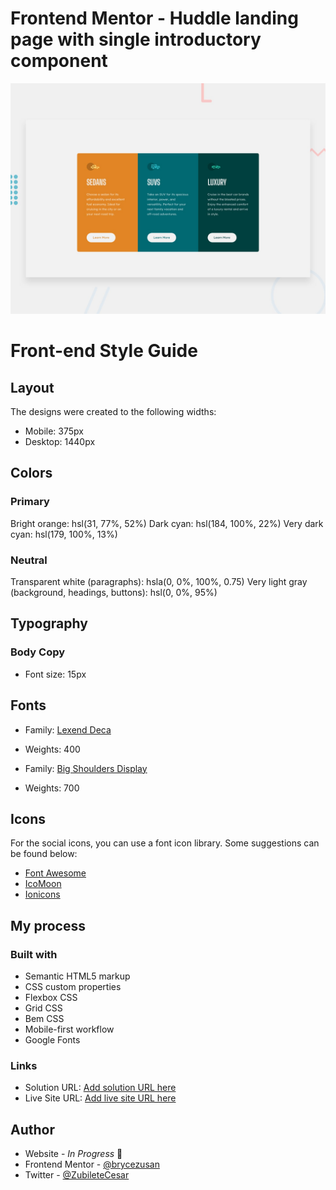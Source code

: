 # Frontend Mentor -  Huddle landing page with single introductory component

![ Huddle landing page with single introductory component](./dist/design/desktop-preview.jpg)

# Front-end Style Guide
## Layout

The designs were created to the following widths:

- Mobile: 375px
- Desktop: 1440px

## Colors

### Primary

Bright orange: hsl(31, 77%, 52%)
Dark cyan: hsl(184, 100%, 22%)
Very dark cyan: hsl(179, 100%, 13%)

### Neutral

Transparent white (paragraphs): hsla(0, 0%, 100%, 0.75)
Very light gray (background, headings, buttons): hsl(0, 0%, 95%)

## Typography

### Body Copy

- Font size: 15px


## Fonts

- Family: [Lexend Deca](https://fonts.google.com/specimen/Lexend+Deca)
- Weights: 400

- Family: [Big Shoulders Display](https://fonts.google.com/specimen/Big+Shoulders+Display)
- Weights: 700


## Icons

For the social icons, you can use a font icon library. Some suggestions can be found below:

- [Font Awesome](https://fontawesome.com/)
- [IcoMoon](https://icomoon.io/)
- [Ionicons](https://ionicons.com/)


## My process

### Built with

- Semantic HTML5 markup
- CSS custom properties
- Flexbox CSS
- Grid CSS
- Bem CSS
- Mobile-first workflow
- Google Fonts
### Links

- Solution URL: [Add solution URL here](https://your-solution-url.com)
- Live Site URL: [Add live site URL here](https://your-live-site-url.com)

## Author

- Website - _In Progress_ 👋
- Frontend Mentor - [@brycezusan](https://www.frontendmentor.io/profile/brycezusan)
- Twitter - [@ZubileteCesar](https://www.twitter.com/ZubileteCesar)


